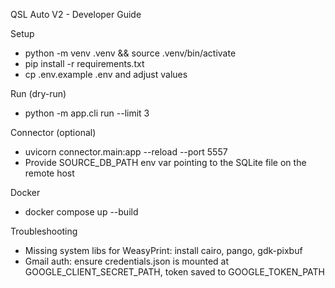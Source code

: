 QSL Auto V2 - Developer Guide

Setup
- python -m venv .venv && source .venv/bin/activate
- pip install -r requirements.txt
- cp .env.example .env and adjust values

Run (dry-run)
- python -m app.cli run --limit 3

Connector (optional)
- uvicorn connector.main:app --reload --port 5557
- Provide SOURCE_DB_PATH env var pointing to the SQLite file on the remote host

Docker
- docker compose up --build

Troubleshooting
- Missing system libs for WeasyPrint: install cairo, pango, gdk-pixbuf
- Gmail auth: ensure credentials.json is mounted at GOOGLE_CLIENT_SECRET_PATH, token saved to GOOGLE_TOKEN_PATH
